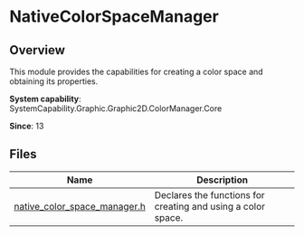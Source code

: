 # NativeColorSpaceManager

## Overview

This module provides the capabilities for creating a color space and obtaining its properties.

**System capability**: SystemCapability.Graphic.Graphic2D.ColorManager.Core

**Since**: 13
## Files

| Name| Description|
| -- | -- |
| [native_color_space_manager.h](capi-native-color-space-manager-h.md) | Declares the functions for creating and using a color space.|
